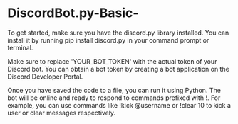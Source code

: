 # DiscordBot.py-Basic-

To get started, make sure you have the discord.py library installed. You can install it by running pip install discord.py in your command prompt or terminal.

Make sure to replace 'YOUR_BOT_TOKEN' with the actual token of your Discord bot. You can obtain a bot token by creating a bot application on the Discord Developer Portal.

Once you have saved the code to a file, you can run it using Python. The bot will be online and ready to respond to commands prefixed with !. For example, you can use commands like !kick @username or !clear 10 to kick a user or clear messages respectively.
